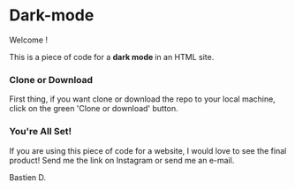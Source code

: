 # Dark-mode
Welcome !

This is a piece of code for a <b> dark mode </b> in an HTML site.

### Clone or Download
First thing, if you want clone or download the repo to your local machine, click on the green 'Clone or download' button.

### You're All Set!
If you are using this piece of code for a website, I would love to see the final product! Send me the link on Instagram or send me an e-mail.

Bastien D.
